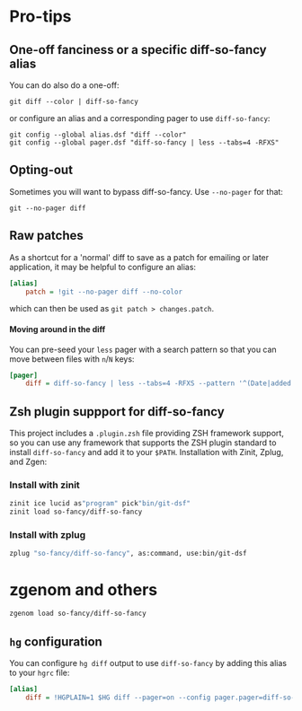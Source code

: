 # Pro-tips

## One-off fanciness or a specific diff-so-fancy alias

You can do also do a one-off:

```shell
git diff --color | diff-so-fancy
```

or configure an alias and a corresponding pager to use `diff-so-fancy`:

```shell
git config --global alias.dsf "diff --color"
git config --global pager.dsf "diff-so-fancy | less --tabs=4 -RFXS"
```

## Opting-out

Sometimes you will want to bypass diff-so-fancy. Use `--no-pager` for that:

```shell
git --no-pager diff
```

## Raw patches

As a shortcut for a 'normal' diff to save as a patch for emailing or later
application, it may be helpful to configure an alias:

```ini
[alias]
    patch = !git --no-pager diff --no-color
```

which can then be used as `git patch > changes.patch`.

#### Moving around in the diff

You can pre-seed your `less` pager with a search pattern so that you can move
between files with `n`/`N` keys:

```ini
[pager]
    diff = diff-so-fancy | less --tabs=4 -RFXS --pattern '^(Date|added|deleted|modified): '
```

## Zsh plugin suppport for diff-so-fancy

This project includes a `.plugin.zsh` file providing ZSH framework support, so you can use any framework that supports the ZSH plugin standard to install `diff-so-fancy` and add it to your `$PATH`. Installation with Zinit, Zplug, and Zgen:

### Install with zinit

```sh
zinit ice lucid as"program" pick"bin/git-dsf"
zinit load so-fancy/diff-so-fancy
```

### Install with zplug

```sh
zplug "so-fancy/diff-so-fancy", as:command, use:bin/git-dsf
```

# zgenom and others

```sh
zgenom load so-fancy/diff-so-fancy
```

## `hg` configuration

You can configure `hg diff` output to use `diff-so-fancy` by adding this alias
to your `hgrc` file:

```ini
[alias]
    diff = !HGPLAIN=1 $HG diff --pager=on --config pager.pager=diff-so-fancy $@
```
